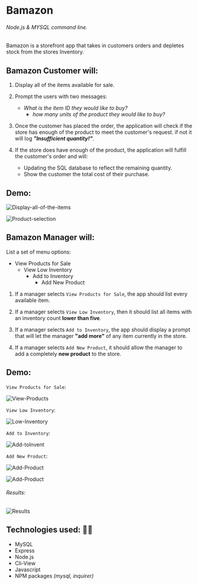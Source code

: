 # Bamazon

###### Node.js &amp; MYSQL command line. 

Bamazon is a storefront app that takes in customers orders and depletes stock from the stores Inventory.

## Bamazon Customer will:

1. Display all of the items available for sale.

2. Prompt the users with two messages:
    - *What is the item ID they would like to buy?*
        - *how many units of the product they would like to buy?*

3. Once the customer has placed the order, the application will check if the store has enough of the product to meet the customer's request. if not it will log **_"Insufficient quantity!"_**.

4. If the store does have enough of the product, the application will fulfill the customer's order and will:
   - Updating the SQL database to reflect the remaining quantity.
   - Show the customer the total cost of their purchase.

## Demo: 

![Display-all-of-the-items](Demo/Display-all-of-the-items.gif)

![Product-selection](Demo/Product-selection.gif)

## Bamazon Manager will:

List a set of menu options:

- View Products for Sale
   - View Low Inventory
     - Add to Inventory
       - Add New Product

1.  If a manager selects `View Products for Sale`, the app should list every available item.

2. If a manager selects `View Low Inventory`, then it should list all items with an inventory count **lower than five**.

3. If a manager selects `Add to Inventory`, the app should display a prompt that will let the manager **__"add more"__** of any item currently in the store.

4. If a manager selects `Add New Product`, it should allow the manager to add a completely **new product** to the store.

## Demo:

`View Products for Sale`:

![View-Products](Demo/View-Prod.gif)

`View Low Inventory`:

![Low-Inventory](Demo/Low-Invent.gif)

`Add to Inventory`:

![Add-toInvent](Demo/Add-toInvent.gif)

`Add New Product`:

![Add-Product](Demo/Add-Product.gif)

![Add-Product](Demo/Add-Product2.gif)

###### Results:

![Results](Demo/Results.png)

## **Technologies used:** 👩‍💻

* MySQL
* Express
* Node.js
* Cli-View
* Javascript
* NPM packages *(mysql, inquirer)*